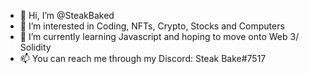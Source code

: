 - 👋 Hi, I’m @SteakBaked
- 👀 I’m interested in Coding, NFTs, Crypto, Stocks and Computers
- 🌱 I’m currently learning Javascript and hoping to move onto Web 3/ Solidity
- 📫 You can reach me through my Discord: Steak Bake#7517

<!---
SteakBaked/SteakBaked is a ✨ special ✨ repository because its `README.md` (this file) appears on your GitHub profile.
You can click the Preview link to take a look at your changes.
--->

